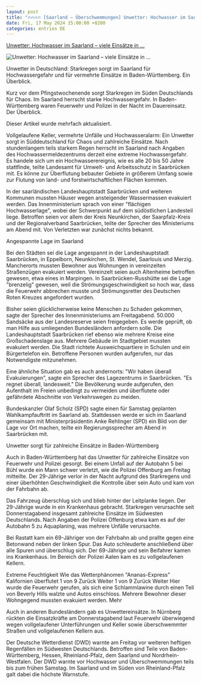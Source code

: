 ```yaml
---
layout: post
title: "🔥🔥🔥🔥 [Saarland – Überschwemmungen] Unwetter: Hochwasser im Saarland – viele Einsätze in ..."
date: Fri, 17 May 2024 15:00:00 +0200
categories: entries DE
---
```

[Unwetter: Hochwasser im Saarland – viele Einsätze in ...](https://www.stern.de/panorama/unwetter--hochwasser-im-saarland---viele-einsaetze-in-sueddeutschland-34720326.html)

![Unwetter: Hochwasser im Saarland – viele Einsätze in ...](https://image.stern.de/34721706/t/TU/v1/w1440/r1.7778/-/unwetter-saarland.jpg)

Unwetter in Deutschland: Starkregen sorgt im Saarland für Hochwassergefahr und für vermehrte Einsätze in Baden-Württemberg. Ein Überblick.

Kurz vor dem Pfingstwochenende sorgt Starkregen im Süden Deutschlands für Chaos. Im Saarland herrscht starke Hochwassergefahr. In Baden-Württemberg waren Feuerwehr und Polizei in der Nacht im Dauereinsatz. Der Überblick.

Dieser Artikel wurde mehrfach aktualisiert.

Vollgelaufene Keller, vermehrte Unfälle und Hochwasseralarm: Ein Unwetter sorgt in Süddeutschland für Chaos und zahlreiche Einsätze. Nach stundenlangem teils starkem Regen herrscht im Saarland nach Angaben des Hochwassermeldezentrums derzeit eine extreme Hochwassergefahr. Es handele sich um ein Hochwasserereignis, wie es alle 20 bis 50 Jahre stattfinde, teilte Landesamt für Umwelt- und Arbeitsschutz in Saarbrücken mit. Es könne zur Überflutung bebauter Gebiete in größerem Umfang sowie zur Flutung von land- und forstwirtschaftlichen Flächen kommen.

In der saarländischen Landeshauptstadt Saarbrücken und weiteren Kommunen mussten Häuser wegen ansteigender Wassermassen evakuiert werden. Das Innenministerium sprach von einer "flächigen Hochwasserlage", wobei der Schwerpunkt auf dem südöstlichen Landesteil liege. Betroffen seien vor allem der Kreis Neunkirchen, der Saarpfalz-Kreis und der Regionalverband Saarbrücken, teilte der Sprecher des Ministeriums am Abend mit. Von Verletzten war zunächst nichts bekannt.

Angespannte Lage im Saarland

Bei den Städten sei die Lage angespannt in der Landeshauptstadt Saarbrücken, in Eppelborn, Neunkirchen, St. Wendel, Saarlouis und Merzig. Mancherorts mussten Bewohner aus Wohnungen in vereinzelten Straßenzügen evakuiert werden. Vereinzelt seien auch Altenheime betroffen gewesen, etwa eines in Marpingen. In Saarbrücken-Russhütte sei die Lage "brenzelig" gewesen, weil die Strömungsgeschwindigkeit so hoch war, dass die Feuerwehr abbrechen musste und Strömungsretter des Deutschen Roten Kreuzes angefordert wurden.

Bisher seien glücklicherweise keine Menschen zu Schaden gekommen, sagte der Sprecher des Innenministeriums am Freitagabend. 50.000 Sandsäcke aus der Landesreserve seien freigegeben. Es werde geprüft, ob man Hilfe aus umliegenden Bundesländern anfordern solle. Die Landeshauptstadt Saarbrücken rief ebenso wie mehrere Kreise eine Großschadenslage aus. Mehrere Gebäude im Stadtgebiet mussten evakuiert werden. Die Stadt richtete Ausweichquartiere in Schulen und ein Bürgertelefon ein. Betroffene Personen wurden aufgerufen, nur das Notwendigste mitzunehmen.

Eine ähnliche Situation gab es auch andernorts: "Wir haben überall Evakuierungen", sagte ein Sprecher des Lagezentrums in Saarbrücken. "Es regnet überall, landesweit." Die Bevölkerung wurde aufgerufen, den Aufenthalt im Freien unbedingt zu vermeiden und überflutete oder gefährdete Abschnitte von Verkehrswegen zu meiden.

Bundeskanzler Olaf Scholz (SPD) sagte einen für Samstag geplanten Wahlkampfauftritt im Saarland ab. Stattdessen werde er sich im Saarland gemeinsam mit Ministerpräsidentin Anke Rehlinger (SPD) ein Bild von der Lage vor Ort machen, teilte ein Regierungssprecher am Abend in Saarbrücken mit.

Unwetter sorgt für zahlreiche Einsätze in Baden-Württemberg

Auch in Baden-Württemberg hat das Unwetter für zahlreiche Einsätze von Feuerwehr und Polizei gesorgt. Bei einem Unfall auf der Autobahn 5 bei Bühl wurde ein Mann schwer verletzt, wie die Polizei Offenburg am Freitag mitteilte. Der 29-Jährige verlor in der Nacht aufgrund des Starkregens und einer überhöhten Geschwindigkeit die Kontrolle über sein Auto und kam von der Fahrbahn ab.

Das Fahrzeug überschlug sich und blieb hinter der Leitplanke liegen. Der 29-Jährige wurde in ein Krankenhaus gebracht. Starkregen verursachte seit Donnerstagabend insgesamt zahlreiche Einsätze im Südwesten Deutschlands. Nach Angaben der Polizei Offenburg etwa kam es auf der Autobahn 5 zu Aquaplaning, was mehrere Unfälle verursachte.

Bei Rastatt kam ein 69-Jähriger von der Fahrbahn ab und prallte gegen eine Betonwand neben der linken Spur. Das Auto schleuderte anschließend über alle Spuren und überschlug sich. Der 69-Jährige und sein Beifahrer kamen ins Krankenhaus. Im Bereich der Polizei Aalen kam es zu vollgelaufenen Kellern.

Extreme Feuchtigkeit Wie das Wetterphänomen "Ananas-Express" Kalifornien überflutet 1 von 9 Zurück Weiter 1 von 9 Zurück Weiter Hier wurde die Feuerwehr gerufen, als sich eine Schlammlawine durch einen Teil von Beverly Hills walzte und Autos einschloss. Mehrere Bewohner dieser Wohngegend mussten evakuiert werden. Mehr

Auch in anderen Bundesländern gab es Unwettereinsätze. In Nürnberg rückten die Einsatzkräfte am Donnerstagabend laut Feuerwehr überwiegend wegen vollgelaufener Unterführungen und Keller sowie überschwemmter Straßen und vollgelaufenen Kellern aus.

Der Deutsche Wetterdienst (DWD) warnte am Freitag vor weiteren heftigen Regenfällen im Südwesten Deutschlands. Betroffen sind Teile von Baden-Württemberg, Hessen, Rheinland-Pfalz, dem Saarland und Nordrhein-Westfalen. Der DWD warnte vor Hochwasser und Überschwemmungen teils bis zum frühen Samstag. Im Saarland und im Süden von Rheinland-Pfalz galt dabei die höchste Warnstufe.

